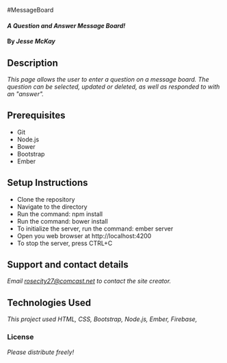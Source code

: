 #MessageBoard

#### _A Question and Answer Message Board!_

#### By _**Jesse McKay**_

## Description

_This page allows the user to enter a question on a message board. The question can be selected, updated or deleted, as well as responded to with an "answer"._

## Prerequisites
* Git
* Node.js
* Bower
* Bootstrap
* Ember

## Setup Instructions
* Clone the repository
* Navigate to the directory
* Run the command: npm install
* Run the command: bower install
* To initialize the server, run the command: ember server
* Open you web browser at http://localhost:4200
* To stop the server, press CTRL+C 

## Support and contact details

_Email rosecity27@comcast.net to contact the site creator._

## Technologies Used

_This project used HTML, CSS, Bootstrap, Node.js, Ember, Firebase,_

### License

*Please distribute freely!*
